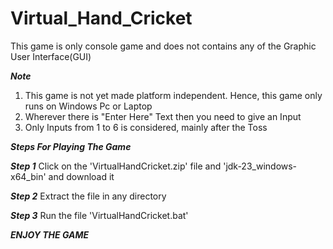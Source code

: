 # Virtual_Hand_Cricket
This game is only console game and does not contains any of the Graphic User Interface(GUI)

***Note***
1. This game is not yet made platform independent. Hence, this game only runs on Windows Pc or Laptop
2. Wherever there is "Enter Here" Text then you need to give an Input
3. Only Inputs from 1 to 6 is considered, mainly after the Toss

***Steps For Playing The Game***

***Step 1*** 
Click on the 'VirtualHandCricket.zip' file and 'jdk-23_windows-x64_bin' and download it

***Step 2***
Extract the file in any directory

***Step 3***
Run the file 'VirtualHandCricket.bat'

***ENJOY THE GAME***
